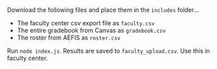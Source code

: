 Download the following files and place them in the `includes` folder...
 - The faculty center csv export file as `faculty.csv`
 - The entire gradebook from Canvas as `gradebook.csv`
 - The roster from AEFIS as `roster.csv`

Run `node index.js`. Results are saved to `faculty_upload.csv`. Use this in faculty center.